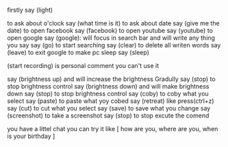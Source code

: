 firstly say (light)

to ask about o'clock say (what time is it)
to ask about date say (give me the date)
to open facebook say (facebook)
to open youtube say (youtube)
to open google say (google):
  will focus in search bar and will write any thing you say 
  say (go) to start searching 
  say (clear) to delete all writen words
  say (leave) to exit google
to make pc sleep say (sleep)


(start recording) is personal comment you can't use it 

say (brightness up) and will increase the brightness Gradully say (stop) to stop brightness control 
say (brightness down) and will make brightness down say (stop) to stop brightness control 
say (coby) to coby what you select
say (paste) to paste what yoy cobed
say (retreat) like press(ctrl+z)
say (cut) to cut what you select
say (save) to save what you change 
say (screenshot) to take a screenshot 
say (stop) to stop excute the comend

you have a littel chat you can try it like [ how are you, where are you, when is your birthday ]
